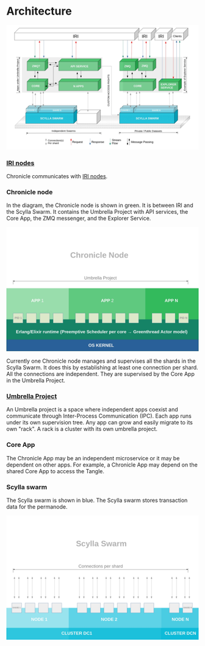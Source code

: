# Architecture

![](images/architecture.png)

### [IRI nodes](https://docs.iota.org/docs/iri/0.1/introduction/overview)

Chronicle communicates with [IRI nodes](https://docs.iota.org/docs/iri/0.1/introduction/overview).

### Chronicle node

In the diagram, the Chronicle node is shown in green.  It is between IRI and the Scylla Swarm.  It contains the Umbrella Project with API services, the Core App, the ZMQ messenger, and the Explorer Service.

![](images/chronicleNode.png)

Currently one Chronicle node manages and supervises all the shards in the Scylla Swarm.  It does this by establishing at least one connection per shard.  All the connections are independent.  They are supervised by the Core App in the Umbrella Project.

### [Umbrella Project](umbrella_project.md)

An Umbrella project is a space where independent apps coexist and communicate through Inter-Process Communication (IPC). Each app runs under its own supervision tree.  Any app can grow and easily migrate to its own "rack".  A rack is a cluster with its own umbrella project.

### Core App

The Chronicle App may be an independent microservice or it may be dependent on other apps.  For example, a Chronicle App may depend on the shared Core App to access the Tangle.

### Scylla swarm

The Scylla swarm is shown in blue.  The Scylla swarm stores transaction data for the permanode.

![](images/scyllaSwarm.png)
